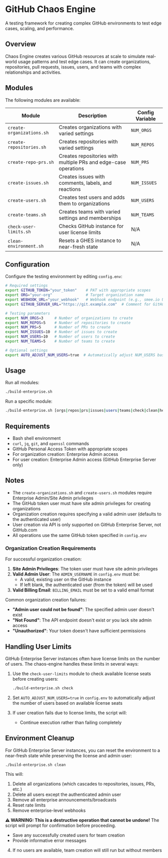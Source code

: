 # GitHub Chaos Engine

A testing framework for creating complex GitHub environments to test edge cases, scaling, and performance.

## Overview

Chaos Engine creates various GitHub resources at scale to simulate real-world usage patterns and test edge cases. It can create organizations, repositories, pull requests, issues, users, and teams with complex relationships and activities.

## Modules

The following modules are available:

| Module | Description | Config Variable |
|--------|-------------|----------------|
| `create-organizations.sh` | Creates organizations with varied settings | `NUM_ORGS` |
| `create-repositories.sh` | Creates repositories with varied settings | `NUM_REPOS` |
| `create-repo-prs.sh` | Creates repositories with multiple PRs and edge-case operations | `NUM_PRS` |
| `create-issues.sh` | Creates issues with comments, labels, and reactions | `NUM_ISSUES` |
| `create-users.sh` | Creates test users and adds them to organizations | `NUM_USERS` |
| `create-teams.sh` | Creates teams with varied settings and memberships | `NUM_TEAMS` |
| `check-user-limits.sh` | Checks GitHub instance for user license limits | N/A |
| `clean-environment.sh` | Resets a GHES instance to near-fresh state | N/A |

## Configuration

Configure the testing environment by editing `config.env`:

```bash
# Required settings
export GITHUB_TOKEN="your_token"    # PAT with appropriate scopes
export ORG="your-org"               # Target organization name
export WEBHOOK_URL="your_webhook"   # Webhook endpoint (e.g., smee.io URL)
export GITHUB_SERVER_URL="https://git.example.com"  # Comment for GitHub.com

# Testing parameters
export NUM_ORGS=3     # Number of organizations to create
export NUM_REPOS=5    # Number of repositories to create
export NUM_PRS=5      # Number of PRs to create
export NUM_ISSUES=10  # Number of issues to create
export NUM_USERS=10   # Number of users to create
export NUM_TEAMS=5    # Number of teams to create

# Optional settings
export AUTO_ADJUST_NUM_USERS=true  # Automatically adjust NUM_USERS based on license limits
```

## Usage

Run all modules:
```bash
./build-enterprise.sh
```

Run a specific module:
```bash
./build-enterprise.sh [orgs|repos|prs|issues|users|teams|check|clean|help]
```

## Requirements

- Bash shell environment
- `curl`, `jq`, `git`, and `openssl` commands
- GitHub Personal Access Token with appropriate scopes
- For organization creation: Enterprise Admin access
- For user creation: Enterprise Admin access (GitHub Enterprise Server only)

## Notes

- The `create-organizations.sh` and `create-users.sh` modules require Enterprise Admin/Site Admin privileges
- The GitHub token user must have site admin privileges for creating organizations
- Organization creation requires specifying a valid admin user (defaults to the authenticated user)
- User creation via API is only supported on GitHub Enterprise Server, not GitHub.com
- All operations use the same GitHub token specified in `config.env`

### Organization Creation Requirements

For successful organization creation:

1. **Site Admin Privileges**: The token user must have site admin privileges
2. **Valid Admin User**: The `ADMIN_USERNAME` in `config.env` must be:
   - A valid, existing user on the GitHub instance
   - If left blank, the authenticated user (from the token) will be used
3. **Valid Billing Email**: `BILLING_EMAIL` must be set to a valid email format

Common organization creation failures:
- **"Admin user could not be found"**: The specified admin user doesn't exist
- **"Not Found"**: The API endpoint doesn't exist or you lack site admin access
- **"Unauthorized"**: Your token doesn't have sufficient permissions

## Handling User Limits

GitHub Enterprise Server instances often have license limits on the number of users. The chaos-engine handles these limits in several ways:

1. Use the `check-user-limits` module to check available license seats before creating users:
   ```bash
   ./build-enterprise.sh check
   ```

2. Set `AUTO_ADJUST_NUM_USERS=true` in `config.env` to automatically adjust the number of users based on available license seats

3. If user creation fails due to license limits, the script will:
   - Continue execution rather than failing completely
   
## Environment Cleanup

For GitHub Enterprise Server instances, you can reset the environment to a near-fresh state while preserving the license and admin user:

```bash
./build-enterprise.sh clean
```

This will:
1. Delete all organizations (which cascades to repositories, issues, PRs, etc.)
2. Delete all users except the authenticated admin user
3. Remove all enterprise announcements/broadcasts
4. Reset rate limits
5. Remove enterprise-level webhooks

**⚠️ WARNING: This is a destructive operation that cannot be undone!** The script will prompt for confirmation before proceeding.
   - Save any successfully created users for team creation
   - Provide informative error messages

4. If no users are available, team creation will still run but without members
